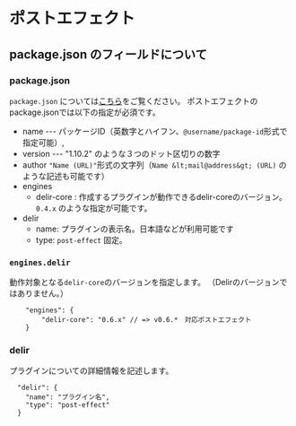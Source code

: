 # ポストエフェクト

## package.json のフィールドについて
### package.json
`package.json` については[こちら](http://liberty-technology.biz/PublicItems/npm/package.json.html)をご覧ください。
ポストエフェクトのpackage.jsonでは以下の指定が必須です。

- name --- パッケージID（英数字とハイフン、`@username/package-id`形式で指定可能）,
- version --- "1.10.2" のような３つのドット区切りの数字
- author `"Name (URL)"`形式の文字列（`Name &lt;mail@address&gt; (URL)` のような記述も可能です）
- engines
    - delir-core : 作成するプラグインが動作できるdelir-coreのバージョン。`0.4.x` のような指定が可能です。
- delir
    - name: プラグインの表示名。日本語などが利用可能です
    - type: `post-effect` 固定。

### `engines.delir`
動作対象となる`delir-core`のバージョンを指定します。
（Delirのバージョンではありません。）

```json5
    "engines": {
        "delir-core": "0.6.x" // => v0.6.*　対応ポストエフェクト
    }
```

### delir
プラグインについての詳細情報を記述します。

```json5
  "delir": {
    "name": "プラグイン名",
    "type": "post-effect"
  }
```
